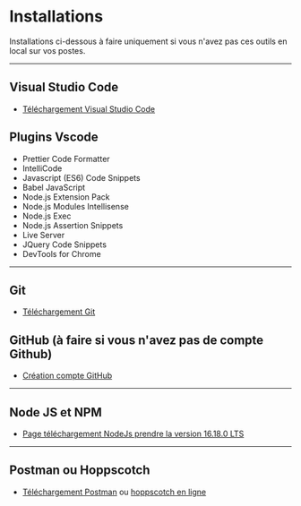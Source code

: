 # Installations

Installations ci-dessous à faire uniquement si vous n'avez pas ces outils en local sur vos postes.

---

## Visual Studio Code

- [Téléchargement Visual Studio Code](https://code.visualstudio.com/download)

## Plugins Vscode

- Prettier Code Formatter
- IntelliCode
- Javascript (ES6) Code Snippets
- Babel JavaScript
- Node.js Extension Pack
- Node.js Modules Intellisense
- Node.js Exec
- Node.js Assertion Snippets
- Live Server
- JQuery Code Snippets
- DevTools for Chrome

---

## Git

- [Téléchargement Git](https://git-scm.com/downloads)


## GitHub (à faire si vous n'avez pas de compte Github)

- [Création compte GitHub](https://github.com/signup)

---

## Node JS et NPM

- [Page téléchargement NodeJs prendre la version 16.18.0 LTS](https://nodejs.org/en/)

---

## Postman ou Hoppscotch

- [Téléchargement Postman](https://www.postman.com/) ou [hoppscotch en ligne](https://hoppscotch.io/)

<!-- ## Déploiement

- [Back-end Heroku](https://www.heroku.com)
- [Front-end netlify](https://www.netlify.com/) -->


<!-- - `npm i -g degit` -->
<!-- - [Documentation](https://github.com/Rich-Harris/degit) -->